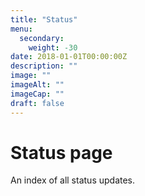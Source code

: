 ```yaml
---
title: "Status"
menu: 
  secondary:
    weight: -30
date: 2018-01-01T00:00:00Z
description: ""
image: ""
imageAlt: ""
imageCap: ""
draft: false
---
```


# Status page

An index of all status updates.
